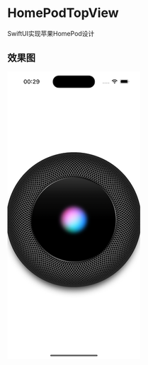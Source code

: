 # HomePodTopView
SwiftUI实现苹果HomePod设计

## 效果图

<img src="HomePodTopView.png" width="300" height:auto alt="HomePodTopView.png"/>
